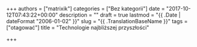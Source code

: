 +++
authors = ["matrixik"]
categories = ["Bez kategorii"]
date = "2017-10-12T07:43:22+00:00"
description = ""
draft = true
lastmod = "{{ .Date | dateFormat \"2006-01-02\" }}"
slug = "{{ .TranslationBaseName }}"
tags = ["otagować"]
title = "Technologie najbliższej przyszłości"

+++
